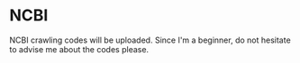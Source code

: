 # NCBI
NCBI crawling codes will be uploaded. Since I'm a beginner, do not hesitate to advise me about the codes please.
